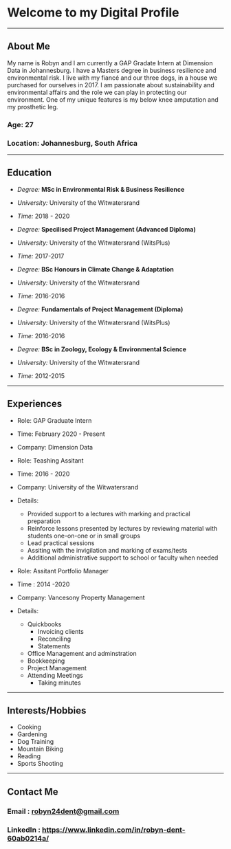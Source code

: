 # Welcome to my Digital Profile

***
## About Me
My name is Robyn and I am currently a GAP Gradate Intern at Dimension 
Data in Johannesburg. I have a Masters degree in business resilience 
and environmental risk. I live with my fiancé and our three dogs, in 
a house we purchased for ourselves in 2017. I am passionate about
sustainability and environmental affairs and the role we can play
in protecting our environment. One of my unique features is my below
knee amputation and my prosthetic leg.

### Age: 27
### Location: Johannesburg, South Africa 

***
## Education
- *Degree:* **MSc in Environmental Risk & Business Resilience**
- *University:* University of the Witwatersrand
- *Time:* 2018 - 2020

- *Degree:*  **Specilised Project Management (Advanced Diploma)**
- *University:* University of the Witwatersrand (WitsPlus)
- *Time:* 2017-2017
      
- *Degree:* **BSc Honours in Climate Change & Adaptation**
- *University:* University of the Witwatersrand
- *Time:* 2016-2016
      
- *Degree:* **Fundamentals of Project Management (Diploma)**
- *University:* University of the Witwatersrand (WitsPlus)
- *Time:* 2016-2016
      
- *Degree:* **BSc in Zoology, Ecology & Environmental Science**
- *University:* University of the Witwatersrand
- *Time:*  2012-2015

***
## Experiences
- Role: GAP Graduate Intern
- Time: February 2020 - Present
- Company: Dimension Data
      
- Role: Teashing Assitant
- Time: 2016 - 2020
- Company: University of the Witwatersrand
- Details: 
     - Provided support to a lectures with marking and practical preparation
     - Reinforce lessons presented by lectures by reviewing material
        with students one-on-one or in small groups
     - Lead practical sessions 
     - Assiting with the invigilation and marking of exams/tests
     - Additional administrative support to school or faculty when needed
      
- Role: Assitant Portfolio Manager
- Time : 2014 -2020
- Company: Vancesony Property Management 
- Details: 
    - Quickbooks
       - Invoicing clients
       - Reconciling
       - Statements
    - Office Management and adminstration
    - Bookkeeping
    - Project Management 
    - Attending Meetings
      - Taking minutes

***
## Interests/Hobbies
- Cooking
- Gardening
- Dog Training
- Mountain Biking
- Reading
- Sports Shooting

***
## Contact Me
### Email : <robyn24dent@gmail.com>
### LinkedIn : <https://www.linkedin.com/in/robyn-dent-60ab0214a/>
      




